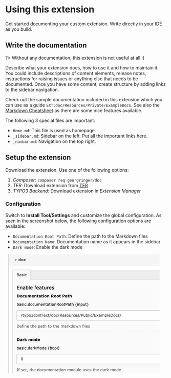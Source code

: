 # Using this extension

Get started documenting your custom extension. Write directly in your IDE as you build. 

## Write the documentation

?> Without any documentation, this extension is not useful at all :)

Describe what your extension does, how to use it and how to maintain it. You could include descriptions of 
content elements, release notes, instructions for raising issues or anything else that needs to be documented. 
Once you have some content, create structure by adding links to the sidebar navigation.

Check out the sample documentation included in this extension which you can use as a guide `EXT:doc/Resources/Private/ExampleDocs`.
See also the [Markdown Cheatsheet](Setup/Markdown.md) as there are some nice features available.

The following 3 special files are important:

- `Home.md`: This file is used as homepage.
- `_sidebar.md`: Sidebar on the left. Put all the important links here.
- `_navbar.md`: Navigation on the top right.


## Setup the extension

Download the extension. Use one of the following options:

1. *Composer*: `composer req georgringer/doc`
2. *TER*: Download extension from [TER](https://extensions.typo3.org/extension/doc/)
3. *TYPO3 Backend*: Download extension in *Extension Manager*

### Configuration

Switch to **Install Tool/Settings** and customize the global configuration.
As seen in the screenshot below, the following configuration options are available:

* `Documentation Root Path`: Define the path to the Markdown files
* `Documentation Name`: Documentation name as it appears in the sidebar
* `Dark mode`: Enable the dark mode

![Extension Configuration](../_img/ExtensionConfiguration.png ':size=50%')
